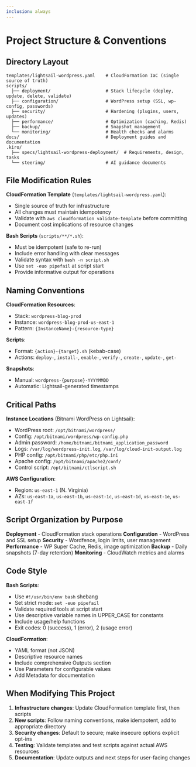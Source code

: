 ```yaml
---
inclusion: always
---
```


# Project Structure & Conventions

## Directory Layout

```
templates/lightsail-wordpress.yaml    # CloudFormation IaC (single source of truth)
scripts/
  ├── deployment/                     # Stack lifecycle (deploy, update, delete, validate)
  ├── configuration/                  # WordPress setup (SSL, wp-config, passwords)
  ├── security/                       # Hardening (plugins, users, updates)
  ├── performance/                    # Optimization (caching, Redis)
  ├── backup/                         # Snapshot management
  └── monitoring/                     # Health checks and alarms
docs/                                 # Deployment guides and documentation
.kiro/
  ├── specs/lightsail-wordpress-deployment/  # Requirements, design, tasks
  └── steering/                       # AI guidance documents
```

## File Modification Rules

**CloudFormation Template** (`templates/lightsail-wordpress.yaml`):
- Single source of truth for infrastructure
- All changes must maintain idempotency
- Validate with `aws cloudformation validate-template` before committing
- Document cost implications of resource changes

**Bash Scripts** (`scripts/**/*.sh`):
- Must be idempotent (safe to re-run)
- Include error handling with clear messages
- Validate syntax with `bash -n script.sh`
- Use `set -euo pipefail` at script start
- Provide informative output for operations

## Naming Conventions

**CloudFormation Resources**:
- Stack: `wordpress-blog-prod`
- Instance: `wordpress-blog-prod-us-east-1`
- Pattern: `{InstanceName}-{resource-type}`

**Scripts**:
- Format: `{action}-{target}.sh` (kebab-case)
- Actions: `deploy-`, `install-`, `enable-`, `verify-`, `create-`, `update-`, `get-`

**Snapshots**:
- Manual: `wordpress-{purpose}-YYYYMMDD`
- Automatic: Lightsail-generated timestamps

## Critical Paths

**Instance Locations** (Bitnami WordPress on Lightsail):
- WordPress root: `/opt/bitnami/wordpress/`
- Config: `/opt/bitnami/wordpress/wp-config.php`
- Admin password: `/home/bitnami/bitnami_application_password`
- Logs: `/var/log/wordpress-init.log`, `/var/log/cloud-init-output.log`
- PHP config: `/opt/bitnami/php/etc/php.ini`
- Apache config: `/opt/bitnami/apache2/conf/`
- Control script: `/opt/bitnami/ctlscript.sh`

**AWS Configuration**:
- Region: `us-east-1` (N. Virginia)
- AZs: `us-east-1a`, `us-east-1b`, `us-east-1c`, `us-east-1d`, `us-east-1e`, `us-east-1f`

## Script Organization by Purpose

**Deployment** - CloudFormation stack operations
**Configuration** - WordPress and SSL setup
**Security** - Wordfence, login limits, user management
**Performance** - WP Super Cache, Redis, image optimization
**Backup** - Daily snapshots (7-day retention)
**Monitoring** - CloudWatch metrics and alarms

## Code Style

**Bash Scripts**:
- Use `#!/usr/bin/env bash` shebang
- Set strict mode: `set -euo pipefail`
- Validate required tools at script start
- Use descriptive variable names in UPPER_CASE for constants
- Include usage/help functions
- Exit codes: 0 (success), 1 (error), 2 (usage error)

**CloudFormation**:
- YAML format (not JSON)
- Descriptive resource names
- Include comprehensive Outputs section
- Use Parameters for configurable values
- Add Metadata for documentation

## When Modifying This Project

1. **Infrastructure changes**: Update CloudFormation template first, then scripts
2. **New scripts**: Follow naming conventions, make idempotent, add to appropriate directory
3. **Security changes**: Default to secure; make insecure options explicit opt-ins
4. **Testing**: Validate templates and test scripts against actual AWS resources
5. **Documentation**: Update outputs and next steps for user-facing changes
